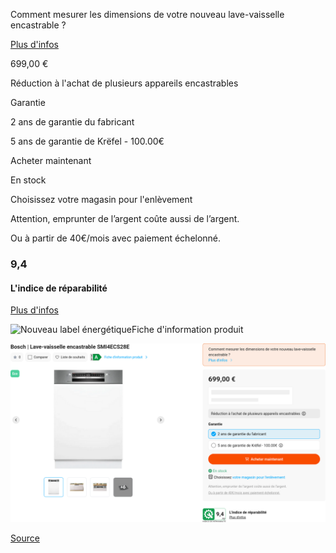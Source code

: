 Comment mesurer les dimensions de votre nouveau lave-vaisselle encastrable ?

[Plus d'infos](https://www.krefel.be/fr/comment-mesurer-un-lave-vaisselle)

699,00 €

Réduction à l'achat de plusieurs appareils encastrables

Garantie

2 ans de garantie du fabricant

5 ans de garantie de Krëfel - 100.00€

Acheter maintenant

En stock

Choisissez votre magasin pour l'enlèvement

Attention, emprunter de l’argent coûte aussi de l’argent.

Ou à partir de 40€/mois avec paiement échelonné.

### 9,4

#### L'indice de réparabilité

[Plus d'infos](/fr/repair-index)

![Nouveau label énergétique](https://media.krefel.be/sys-master/energyLabelIcons/9435007320094/3840x3840.A_new.webp)Fiche d'information produit

![](krefel-SMI4ECS28E.png)

[Source](https://www.krefel.be/fr/p/12007601-bosch-lave-vaisselle-encastrable-smi4ecs28e)
